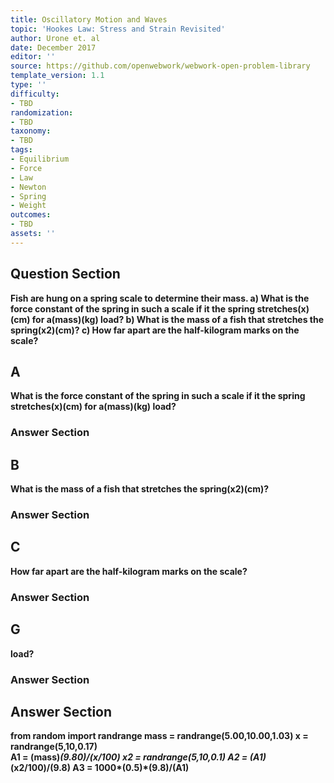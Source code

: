 ```yaml
---
title: Oscillatory Motion and Waves
topic: 'Hookes Law: Stress and Strain Revisited'
author: Urone et. al
date: December 2017
editor: ''
source: https://github.com/openwebwork/webwork-open-problem-library
template_version: 1.1
type: ''
difficulty:
- TBD
randomization:
- TBD
taxonomy:
- TBD
tags:
- Equilibrium
- Force
- Law
- Newton
- Spring
- Weight
outcomes:
- TBD
assets: ''
---
```


## Question Section 

<b>
Fish are hung on a spring scale to determine their mass.
a)  What is the force constant of the spring in such a scale if it the spring stretches(x)(cm) for a(mass)(kg) load?
b) What is the mass of a fish that stretches the spring(x2)(cm)?
c) How far apart are the half-kilogram marks on the scale?

## A
 What is the force constant of the spring in such a scale if it the spring stretches(x)(cm) for a(mass)(kg) load?
### Answer Section
## B
What is the mass of a fish that stretches the spring(x2)(cm)?
### Answer Section
## C
How far apart are the half-kilogram marks on the scale?
### Answer Section
## G
load?
### Answer Section


## Answer Section

from random import randrange
mass = randrange(5.00,10.00,1.03) 
x = randrange(5,10,0.17)  
A1 = (mass)*(9.80)/(x/100)
x2 = randrange(5,10,0.1)
A2 = (A1)*(x2/100)/(9.8)
A3 = 1000*(0.5)*(9.8)/(A1)